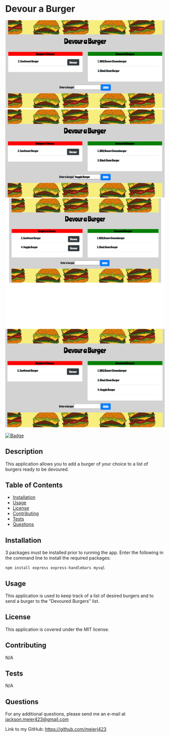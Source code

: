 # Devour a Burger

![](images/screenshot-1.png)
![](images/screenshot-2.png)
![](images/screenshot-3.png)
![](images/screenshot-4.png)

  [![Badge](https://img.shields.io/badge/License-MIT-black.svg)](https://opensource.org/licenses/MIT)

## Description 

This application allows you to add a burger of your choice to a list of burgers ready to be devoured.


## Table of Contents

* [Installation](#installation)
* [Usage](#usage)
* [License](#license)
* [Contributing](#contributing)
* [Tests](#tests)
* [Questions](#questions)

## Installation

3 packages must be installed prior to running the app. Enter the following in the command line to install the required packages:

    npm install express express-handlebars mysql

## Usage 

This application is used to keep track of a list of desired burgers and to send a burger to the "Devoured Burgers" list.

## License

This application is covered under the MIT license.

## Contributing

N/A

## Tests

N/A

## Questions

For any additional questions, please send me an e-mail at jackson.meier423@gmail.com

Link to my GitHub: https://github.com/meierj423
